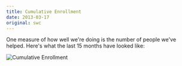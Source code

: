 ```yaml
---
title: Cumulative Enrollment
date: 2013-03-17
original: swc
---
```

<p>One measure of how well we're doing is the number of people we've helped.  Here's what the last 15 months have looked like:</p>
<p><img src="@root/files/2013/03/cumulative-enrollment.png" alt="Cumulative Enrollment" class="centered"></p>
